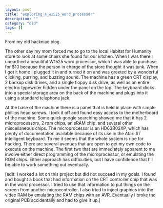 ```yaml
---
layout: post
title: "exploring_a_w1525_word_processor"
description: ""
category: "old"
tags: []
---
```



From my old hackniac blog.

The other day my mom forced me to go to the local Habitat for Humanity store to look at some chairs she found for our kitchen. When I was there I unearthed a beautiful W1525 word processor, which I was able to purchase for $10 because the person in charge of the store thought it was junk. When I got it home I plugged it in and turned it on and was greeted by a wonderful clicking, purring, and buzzing sound. The machine has a green CRT display, 2 backup disk drives, and a single floppy disk drive, as well as an entire electric typewriter hidden under the panel on the top. The keyboard clicks into a special storage area on the back of the machine and plugs into it using a standard telephone jack.

At the base of the machine there is a panel that is held in place with simple phillips head screws. I took it off and found easy access to the motherboard of the machine. Some quick google searching showed me that it has 2 microprocessors, 2 rom chips, an sRAM chip, and several other miscellaneous chips. The microprocessor is an HD63B03XP, which has plenty of documentation available because of its use in the Atari ST intelligent keyboard. To me it seems that the whole system is ripe for hacking. There are several avenues that are open to get my own code to execute on the machine. The first two that are immediately apparent to me involve either direct programming of the microprocessor, or emulating the ROM chips. Either approach has difficulties, but I have confidence that I'll be able to work something out eventually.

[edit: I worked a lot on this project but did not succeed in my goals. I found and bought a book that had information on the CRT controller chip that was in the word processor. I tried to use that information to put things on the screen from another microcontroller. I also tried to inject graphics into the video RAM by emulating the RAM chips with an AVR. Eventually I broke the original PCB accidentally and had to give it up.]
